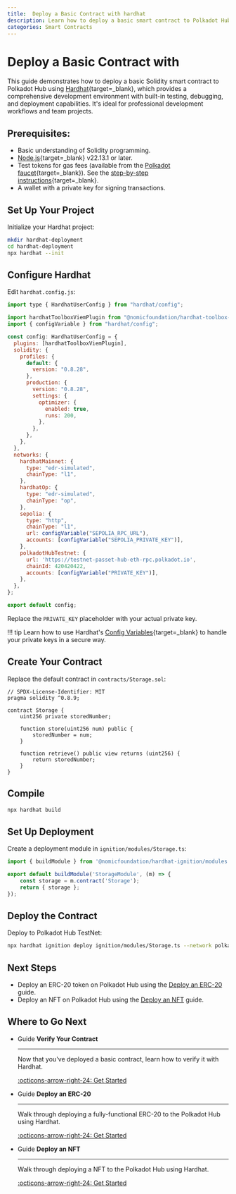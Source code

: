 ```yaml
---
title:  Deploy a Basic Contract with hardhat
description: Learn how to deploy a basic smart contract to Polkadot Hub using Hardhat, Perfect for professional workflows requiring comprehensive testing and debugging.
categories: Smart Contracts
---
```


# Deploy a Basic Contract with

This guide demonstrates how to deploy a basic Solidity smart contract to Polkadot Hub using [Hardhat](https://hardhat.org/){target=\_blank}, which provides a comprehensive development environment with built-in testing, debugging, and deployment capabilities. It's ideal for professional development workflows and team projects.

## Prerequisites:

- Basic understanding of Solidity programming.
- [Node.js](https://nodejs.org/en/download){target=\_blank} v22.13.1 or later.
- Test tokens for gas fees (available from the [Polkadot faucet](https://faucet.polkadot.io/){target=\_blank}). See the [step-by-step instructions](/smart-contracts/faucet/#get-test-tokens){target=\_blank}.
- A wallet with a private key for signing transactions.

## Set Up Your Project

Initialize your Hardhat project:

```bash
mkdir hardhat-deployment
cd hardhat-deployment
npx hardhat --init
```

## Configure Hardhat

Edit `hardhat.config.js`:

```javascript title="hardhat.config.js" hl_lines="39-43"
import type { HardhatUserConfig } from "hardhat/config";

import hardhatToolboxViemPlugin from "@nomicfoundation/hardhat-toolbox-viem";
import { configVariable } from "hardhat/config";

const config: HardhatUserConfig = {
  plugins: [hardhatToolboxViemPlugin],
  solidity: {
    profiles: {
      default: {
        version: "0.8.28",
      },
      production: {
        version: "0.8.28",
        settings: {
          optimizer: {
            enabled: true,
            runs: 200,
          },
        },
      },
    },
  },
  networks: {
    hardhatMainnet: {
      type: "edr-simulated",
      chainType: "l1",
    },
    hardhatOp: {
      type: "edr-simulated",
      chainType: "op",
    },
    sepolia: {
      type: "http",
      chainType: "l1",
      url: configVariable("SEPOLIA_RPC_URL"),
      accounts: [configVariable("SEPOLIA_PRIVATE_KEY")],
    },
    polkadotHubTestnet: {
      url: 'https://testnet-passet-hub-eth-rpc.polkadot.io',
      chainId: 420420422,
      accounts: [configVariable("PRIVATE_KEY")],
    },
  },
};

export default config;

```
Replace the `PRIVATE_KEY` placeholder with your actual private key.

!!! tip
    Learn how to use Hardhat's [Config Variables](https://hardhat.org/docs/learn-more/configuration-variables){target=\_blank} to handle your private keys in a secure way.

## Create Your Contract

Replace the default contract in `contracts/Storage.sol`:

```solidity
// SPDX-License-Identifier: MIT
pragma solidity ^0.8.9;

contract Storage {
    uint256 private storedNumber;

    function store(uint256 num) public {
        storedNumber = num;
    }

    function retrieve() public view returns (uint256) {
        return storedNumber;
    }
}
```

## Compile

```bash
npx hardhat build
```

## Set Up Deployment

Create a deployment module in `ignition/modules/Storage.ts`:

```typescript title="ignition/modules/Storage.ts"
import { buildModule } from '@nomicfoundation/hardhat-ignition/modules';

export default buildModule('StorageModule', (m) => {
    const storage = m.contract('Storage');
    return { storage };
});
```

## Deploy the Contract

Deploy to Polkadot Hub TestNet:

```bash
npx hardhat ignition deploy ignition/modules/Storage.ts --network polkadotHubTestnet 
```

## Next Steps

- Deploy an ERC-20 token on Polkadot Hub using the [Deploy an ERC-20](/smart-contracts/cookbook/smart-contracts/deploy-erc20) guide.
- Deploy an NFT on Polkadot Hub using the [Deploy an NFT](/smart-contracts/cookbook/smart-contracts/deploy-nft) guide.

## Where to Go Next
<div class="grid cards" markdown>

-   <span class="badge guide">Guide</span> __Verify Your Contract__

    ---

    Now that you've deployed a basic contract, learn how to verify it with Hardhat.

    [:octicons-arrow-right-24: Get Started](/smart-contracts/dev-environments/hardhat/verify-a-contract/)

-   <span class="badge guide">Guide</span> __Deploy an ERC-20__

    ---

    Walk through deploying a fully-functional ERC-20 to the Polkadot Hub using Hardhat.

    [:octicons-arrow-right-24: Get Started](/smart-contracts/cookbook/smart-contracts/deploy-erc20/hardhat/)

-   <span class="badge guide">Guide</span> __Deploy an NFT__

    ---

    Walk through deploying a NFT to the Polkadot Hub using Hardhat.

    [:octicons-arrow-right-24: Get Started](smart-contracts/cookbook/smart-contracts/deploy-nft/hardhat/)

</div>